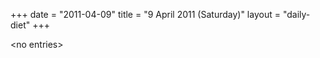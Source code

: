 +++
date = "2011-04-09"
title = "9 April 2011 (Saturday)"
layout = "daily-diet"
+++


\<no entries\>
